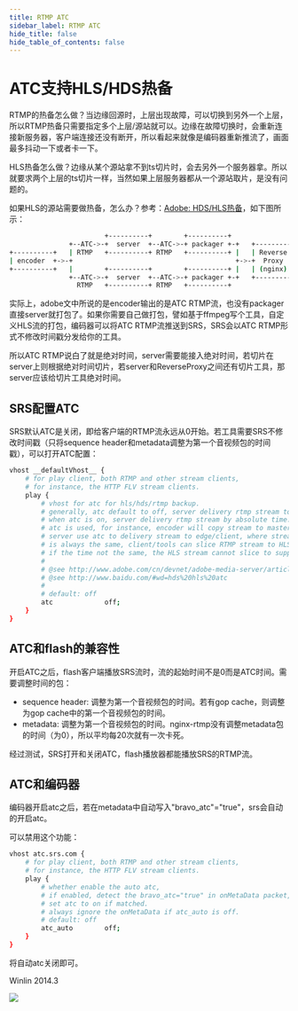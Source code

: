 ```yaml
---
title: RTMP ATC
sidebar_label: RTMP ATC
hide_title: false
hide_table_of_contents: false
---
```


# ATC支持HLS/HDS热备

RTMP的热备怎么做？当边缘回源时，上层出现故障，可以切换到另外一个上层，所以RTMP热备只需要指定多个上层/源站就可以。边缘在故障切换时，会重新连接新服务器，客户端连接还没有断开，所以看起来就像是编码器重新推流了，画面最多抖动一下或者卡一下。

HLS热备怎么做？边缘从某个源站拿不到ts切片时，会去另外一个服务器拿。所以就要求两个上层的ts切片一样，当然如果上层服务器都从一个源站取片，是没有问题的。

如果HLS的源站需要做热备，怎么办？参考：[Adobe: HDS/HLS热备](http://www.adobe.com/cn/devnet/adobe-media-server/articles/varnish-sample-for-failover.html)，如下图所示：

```bash
                        +----------+        +----------+
               +--ATC->-+  server  +--ATC->-+ packager +-+   +---------+
+----------+   | RTMP   +----------+ RTMP   +----------+ |   | Reverse |    +-------+
| encoder  +->-+                                         +->-+  Proxy  +-->-+  CDN  +
+----------+   |        +----------+        +----------+ |   | (nginx) |    +-------+
               +--ATC->-+  server  +--ATC->-+ packager +-+   +---------+
                 RTMP   +----------+ RTMP   +----------+
```

实际上，adobe文中所说的是encoder输出的是ATC RTMP流，也没有packager直接server就打包了。如果你需要自己做打包，譬如基于ffmpeg写个工具，自定义HLS流的打包，编码器可以将ATC RTMP流推送到SRS，SRS会以ATC RTMP形式不修改时间戳分发给你的工具。

所以ATC RTMP说白了就是绝对时间，server需要能接入绝对时间，若切片在server上则根据绝对时间切片，若server和ReverseProxy之间还有切片工具，那server应该给切片工具绝对时间。

## SRS配置ATC

SRS默认ATC是关闭，即给客户端的RTMP流永远从0开始。若工具需要SRS不修改时间戳（只将sequence header和metadata调整为第一个音视频包的时间戳），可以打开ATC配置：

```bash
vhost __defaultVhost__ {
    # for play client, both RTMP and other stream clients,
    # for instance, the HTTP FLV stream clients.
    play {
        # vhost for atc for hls/hds/rtmp backup.
        # generally, atc default to off, server delivery rtmp stream to client(flash) timestamp from 0.
        # when atc is on, server delivery rtmp stream by absolute time.
        # atc is used, for instance, encoder will copy stream to master and slave server,
        # server use atc to delivery stream to edge/client, where stream time from master/slave server
        # is always the same, client/tools can slice RTMP stream to HLS according to the same time,
        # if the time not the same, the HLS stream cannot slice to support system backup.
        # 
        # @see http://www.adobe.com/cn/devnet/adobe-media-server/articles/varnish-sample-for-failover.html
        # @see http://www.baidu.com/#wd=hds%20hls%20atc
        #
        # default: off
        atc             off;
    }
}
```

## ATC和flash的兼容性

开启ATC之后，flash客户端播放SRS流时，流的起始时间不是0而是ATC时间。需要调整时间的包：
* sequence header: 调整为第一个音视频包的时间。若有gop cache，则调整为gop cache中的第一个音视频包的时间。
* metadata: 调整为第一个音视频包的时间。nginx-rtmp没有调整metadata包的时间（为0），所以平均每20次就有一次卡死。

经过测试，SRS打开和关闭ATC，flash播放器都能播放SRS的RTMP流。

## ATC和编码器

编码器开启atc之后，若在metadata中自动写入"bravo_atc"="true"，srs会自动的开启atc。

可以禁用这个功能：

```bash
vhost atc.srs.com {
    # for play client, both RTMP and other stream clients,
    # for instance, the HTTP FLV stream clients.
    play {
        # whether enable the auto atc,
        # if enabled, detect the bravo_atc="true" in onMetaData packet,
        # set atc to on if matched.
        # always ignore the onMetaData if atc_auto is off.
        # default: off
        atc_auto        off;
    }
}
```

将自动atc关闭即可。

Winlin 2014.3

![](https://ossrs.net/gif/v1/sls.gif?site=ossrs.io&path=/lts/doc-zh-4/doc/rtmp-atc)


